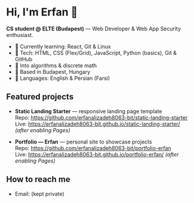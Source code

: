 # Hi, I'm Erfan 👋

**CS student @ ELTE (Budapest)** — Web Developer & Web App Security enthusiast.

- 🌱 Currently learning: React, Git & Linux
- 🧰 Tech: HTML, CSS (Flex/Grid), JavaScript, Python (basics), Git & GitHub
- 🧮 Into algorithms & discrete math
- 📍 Based in Budapest, Hungary
- 💬 Languages: English & Persian (Farsi)

## Featured projects
- **Static Landing Starter** — responsive landing page template  
  Repo: https://github.com/erfanalizadeh8063-bit/static-landing-starter  
  Live: https://erfanalizadeh8063-bit.github.io/static-landing-starter/ _(after enabling Pages)_

- **Portfolio — Erfan** — personal site to showcase projects  
  Repo: https://github.com/erfanalizadeh8063-bit/portfolio-erfan  
  Live: https://erfanalizadeh8063-bit.github.io/portfolio-erfan/ _(after enabling Pages)_

## How to reach me
- Email: (kept private)  

